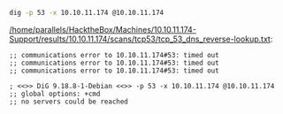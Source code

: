 ```bash
dig -p 53 -x 10.10.11.174 @10.10.11.174
```

[/home/parallels/HacktheBox/Machines/10.10.11.174-Support/results/10.10.11.174/scans/tcp53/tcp_53_dns_reverse-lookup.txt](file:///home/parallels/HacktheBox/Machines/10.10.11.174-Support/results/10.10.11.174/scans/tcp53/tcp_53_dns_reverse-lookup.txt):

```
;; communications error to 10.10.11.174#53: timed out
;; communications error to 10.10.11.174#53: timed out
;; communications error to 10.10.11.174#53: timed out

; <<>> DiG 9.18.8-1-Debian <<>> -p 53 -x 10.10.11.174 @10.10.11.174
;; global options: +cmd
;; no servers could be reached



```
